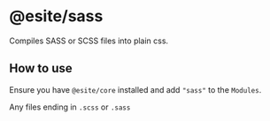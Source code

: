 # @esite/sass

Compiles SASS or SCSS files into plain css.

## How to use

Ensure you have `@esite/core` installed and add `"sass"` to the `Modules`.

Any files ending in `.scss` or `.sass`